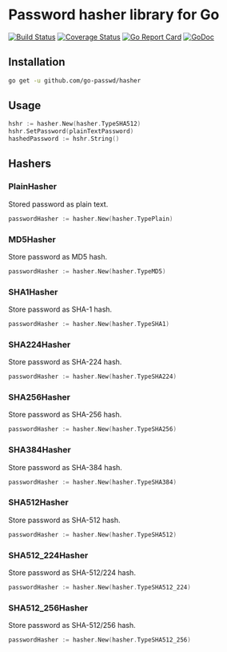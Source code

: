 # Password hasher library for Go

[![Build Status](https://travis-ci.org/go-passwd/hasher.svg?branch=master)](https://travis-ci.org/go-passwd/hasher)
[![Coverage Status](https://coveralls.io/repos/github/go-passwd/hasher/badge.svg?branch=master)](https://coveralls.io/github/go-passwd/hasher?branch=master)
[![Go Report Card](https://goreportcard.com/badge/github.com/go-passwd/hasher)](https://goreportcard.com/report/github.com/go-passwd/hasher)
[![GoDoc](https://godoc.org/github.com/go-passwd/hasher?status.svg)](https://godoc.org/github.com/go-passwd/hasher)

## Installation

~~~sh
go get -u github.com/go-passwd/hasher
~~~

## Usage

~~~go
hshr := hasher.New(hasher.TypeSHA512)
hshr.SetPassword(plainTextPassword)
hashedPassword := hshr.String()
~~~

## Hashers

### PlainHasher

Stored password as plain text.

~~~go
passwordHasher := hasher.New(hasher.TypePlain)
~~~

### MD5Hasher

Store password as MD5 hash.

~~~go
passwordHasher := hasher.New(hasher.TypeMD5)
~~~

### SHA1Hasher

Store password as SHA-1 hash.

~~~go
passwordHasher := hasher.New(hasher.TypeSHA1)
~~~

### SHA224Hasher

Store password as SHA-224 hash.

~~~go
passwordHasher := hasher.New(hasher.TypeSHA224)
~~~

### SHA256Hasher

Store password as SHA-256 hash.

~~~go
passwordHasher := hasher.New(hasher.TypeSHA256)
~~~

### SHA384Hasher

Store password as SHA-384 hash.

~~~go
passwordHasher := hasher.New(hasher.TypeSHA384)
~~~

### SHA512Hasher

Store password as SHA-512 hash.

~~~go
passwordHasher := hasher.New(hasher.TypeSHA512)
~~~

### SHA512_224Hasher

Store password as SHA-512/224 hash.

~~~go
passwordHasher := hasher.New(hasher.TypeSHA512_224)
~~~

### SHA512_256Hasher

Store password as SHA-512/256 hash.

~~~go
passwordHasher := hasher.New(hasher.TypeSHA512_256)
~~~
